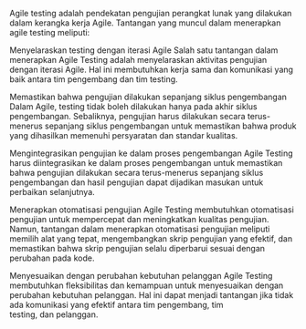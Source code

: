Agile testing adalah pendekatan pengujian perangkat lunak yang dilakukan dalam kerangka kerja Agile. Tantangan yang muncul dalam menerapkan agile testing meliputi:

Menyelaraskan testing dengan iterasi Agile
Salah satu tantangan dalam menerapkan Agile Testing adalah menyelaraskan aktivitas pengujian dengan iterasi Agile. Hal ini membutuhkan kerja sama dan komunikasi yang baik antara tim pengembang dan tim testing.

Memastikan bahwa pengujian dilakukan sepanjang siklus pengembangan
Dalam Agile, testing tidak boleh dilakukan hanya pada akhir siklus pengembangan. Sebaliknya, pengujian harus dilakukan secara terus-menerus sepanjang siklus pengembangan untuk memastikan bahwa produk yang dihasilkan memenuhi persyaratan dan standar kualitas.

Mengintegrasikan pengujian ke dalam proses pengembangan
Agile Testing harus diintegrasikan ke dalam proses pengembangan untuk memastikan bahwa pengujian dilakukan secara terus-menerus sepanjang siklus pengembangan dan hasil pengujian dapat dijadikan masukan untuk perbaikan selanjutnya.

Menerapkan otomatisasi pengujian
Agile Testing membutuhkan otomatisasi pengujian untuk mempercepat dan meningkatkan kualitas pengujian. Namun, tantangan dalam menerapkan otomatisasi pengujian meliputi memilih alat yang tepat, mengembangkan skrip pengujian yang efektif, dan memastikan bahwa skrip pengujian selalu diperbarui sesuai dengan perubahan pada kode.

Menyesuaikan dengan perubahan kebutuhan pelanggan
Agile Testing membutuhkan fleksibilitas dan kemampuan untuk menyesuaikan dengan perubahan kebutuhan pelanggan. Hal ini dapat menjadi tantangan jika tidak ada komunikasi yang efektif antara tim pengembang, tim testing, dan pelanggan.